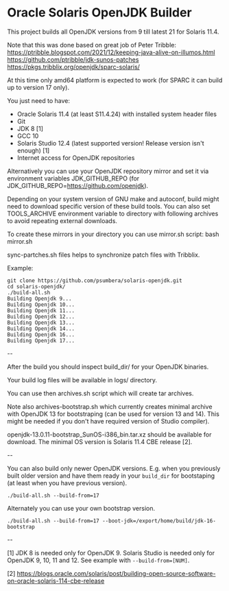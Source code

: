 # Oracle Solaris OpenJDK Builder

This project builds all OpenJDK versions from 9 till latest 21 for Solaris 11.4.

Note that this was done based on great job of Peter Tribble:
https://ptribble.blogspot.com/2021/12/keeping-java-alive-on-illumos.html
https://github.com/ptribble/jdk-sunos-patches
https://pkgs.tribblix.org/openjdk/sparc-solaris/

At this time only amd64 platform is expected to work (for SPARC it can build
up to version 17 only).


You just need to have:
- Oracle Solaris 11.4 (at least S11.4.24) with installed system header files
- Git
- JDK 8 [1]
- GCC 10
- Solaris Studio 12.4 (latest supported version! Release version isn't enough) [1]
- Internet access for OpenJDK repositories

Alternatively you can use your OpenJDK repository mirror and set it via
environment variables JDK_GITHUB_REPO (for JDK_GITHUB_REPO=https://github.com/openjdk).

Depending on your system version of GNU make and autoconf, build might need to
download specific version of these build tools. You can also set TOOLS_ARCHIVE
environment variable to directory with following archives to avoid repeating
external downloads.

To create these mirrors in your directory you can use mirror.sh script:
  bash mirror.sh

sync-partches.sh files helps to synchronize patch files with Tribblix.

Example:

```
git clone https://github.com/psumbera/solaris-openjdk.git
cd solaris-openjdk/
./build-all.sh
Building Openjdk 9...
Building Openjdk 10...
Building Openjdk 11...
Building Openjdk 12...
Building Openjdk 13...
Building Openjdk 14...
Building Openjdk 16...
Building Openjdk 17...
```

--

After the build you should inspect build_dir/ for your OpenJDK binaries.

Your build log files will be available in logs/ directory.

You can use then archives.sh script which will create tar archives.

Note also archives-bootstrap.sh which currently creates minimal archive
with OpenJDK 13 for bootstraping (can be used for version 13 and 14).
This might be needed if you don't have required version of Studio
compiler).

openjdk-13.0.11-bootstrap_SunOS-i386_bin.tar.xz should be available for
download. The minimal OS version is Solaris 11.4 CBE release [2].

--

You can also build only newer OpenJDK versions. E.g. when you previously
built older version and have them ready in your `build_dir` for
bootstaping (at least when you have previous version).


```
./build-all.sh --build-from=17
```

Alternately you can use your own bootstrap version.

```
./build-all.sh --build-from=17 --boot-jdk=/export/home/build/jdk-16-bootstrap
```

--

[1] JDK 8 is needed only for OpenJDK 9. Solaris Studio is needed only for
    OpenJDK 9, 10, 11 and 12. See example with `--build-from=[NUM]`.

[2] https://blogs.oracle.com/solaris/post/building-open-source-software-on-oracle-solaris-114-cbe-release
